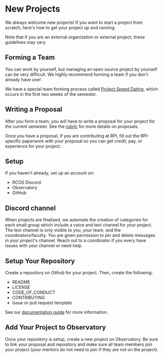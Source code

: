 # New Projects

We always welcome new projects! If you want to start a project from scratch, here's how to get your project up and running.

Note that if you are an external organization or external project, these guidelines may vary.

## Forming a Team
You can work by yourself, but managing an open source project by yourself can be very difficult. We highly recommend forming a team if you don't already have one!

We have a special team forming process called [Project Speed Dating](membership/speed_dating), which occurs in the first two weeks of the semester.

## Writing a Proposal

After you form a team, you will have to write a proposal for your project for the current semester. See the [rubric](grading/README) for more details on proposals.

Once you have a proposal, if you are contributing at RPI, fill out the RPI-specific paperwork with your proposal so you can get credit, pay, or experience for your project.

## Setup

If you haven't already, set up an account on:
  - RCOS Discord
  - Observatory
  - GitHub

## Discord channel

When projects are finalized, we automate the creation of categories for each small group which include a voice and text channel for your project. The text channel is only visible to you, your team, and the coordinators/faculty. You are given permission to pin and delete messages in your project's channel. Reach out to a coordinator if you every have issues with your channel or need help. 

## Setup Your Repository

Create a repository on Github for your project. Then, create the following:
- README
- LICENSE
- CODE_OF_CONDUCT
- CONTRIBUTING
- Issue or pull request template

See our [documentation guide](grading/documentation) for more information.

## Add Your Project to Observatory

Once your repository is setup, create a new project on Observatory. Be sure to link your proposal and repository and make sure all team members join your project (your mentors do not need to join if they are not on the project).
